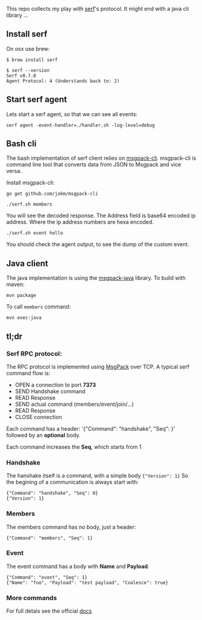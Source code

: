 This repo collects my play with [serf](http://serfdom.io)'s protocol.
It might end with a java cli library ...

## Install serf

On osx use brew:
```
$ brew install serf

$ serf --version
Serf v0.7.0
Agent Protocol: 4 (Understands back to: 2)
```

## Start serf agent

Lets start a serf agent, so that we can see all events:

```
serf agent -event-handler=./handler.sh -log-level=debug
```

## Bash cli

The bash implementation of serf client relies on [msgpack-cli](https://github.com/jakm/msgpack-cli).
msgpack-cli is command line tool that converts data from JSON to Msgpack and vice versa.

Install msgpack-cli:
```
go get github.com/jakm/msgpack-cli
```

```
./serf.sh members
```
You will see the decoded response. The Address field is base64 encoded ip address.
Where the ip address numbers are hexa encoded.


```
./serf.sh event hello
```
You should check the agent output, to see the dump of the custom event.

## Java client

The java implementation is using the [msgpack-java](https://github.com/msgpack/msgpack-java) library.
To build with maven:
```
mvn package
```

To call `members` command:
```
mvn exec:java
```

## tl;dr

### Serf RPC protocol:

The RPC protocol is implemented using [MsgPack](http://msgpack.org) over TCP.
A typical serf command flow is:
- OPEN a connection to port **7373**
- SEND Handshake command
- READ Response
- SEND actual command (members/event/join/...)
- READ Response
- CLOSE connection

Each command has a header: '{"Command": "handshake", "Seq": <num>}' followed by an **optional** body.

Each command increases the **Seq**, which starts from 1

### Handshake
The hanshake itself is a command, with a simple body `{"Version": 1}`
So the begining of a communication is always start with:
```
{"Command": "handshake", "Seq": 0}
{"Version": 1}
```

### Members

The members command has no body, just a header:
```
{"Command": "members", "Seq": 1}
```

### Event

The event command has a body with **Name** and **Payload**.
```
{"Command": "event", "Seq": 1}
{"Name": "foo", "Payload": "test payload", "Coalesce": true}

```

### More commands

For full detais see the official [docs](http://msgpack.org)
